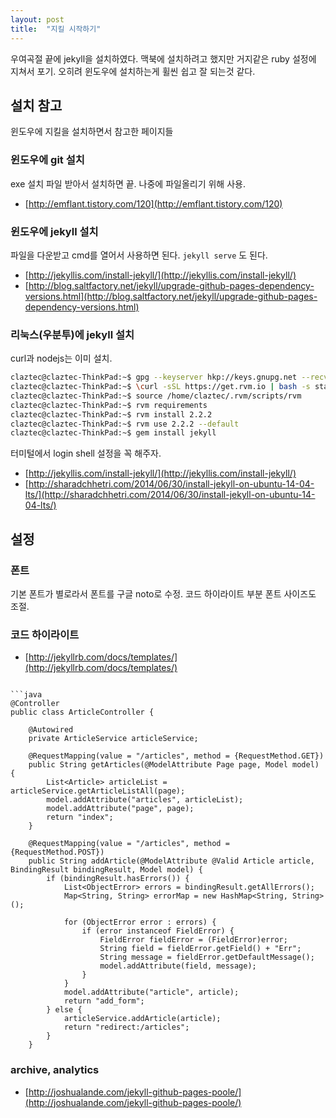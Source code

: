 ```yaml
---
layout: post
title:  "지킬 시작하기"
---
```

우여곡절 끝에 jekyll을 설치하였다. 맥북에 설치하려고 했지만 거지같은 ruby 설정에 지쳐서 포기. 오히려 윈도우에 설치하는게 휠씬 쉽고 잘 되는것 같다.

## 설치 참고
윈도우에 지킬을 설치하면서 참고한 페이지들

### 윈도우에 git 설치
exe 설치 파일 받아서 설치하면 끝.
나중에 파일올리기 위해 사용.

* [http://emflant.tistory.com/120](http://emflant.tistory.com/120)

### 윈도우에 jekyll 설치
파일을 다운받고 cmd를 열어서 사용하면 된다.
`jekyll serve` 도 된다.

* [http://jekyllis.com/install-jekyll/](http://jekyllis.com/install-jekyll/)
* [http://blog.saltfactory.net/jekyll/upgrade-github-pages-dependency-versions.html](http://blog.saltfactory.net/jekyll/upgrade-github-pages-dependency-versions.html)

### 리눅스(우분투)에 jekyll 설치

curl과 nodejs는 이미 설치.

```bash
claztec@claztec-ThinkPad:~$ gpg --keyserver hkp://keys.gnupg.net --recv-keys 409B6B1796C275462A1703113804BB82D39DC0E3
claztec@claztec-ThinkPad:~$ \curl -sSL https://get.rvm.io | bash -s stable
claztec@claztec-ThinkPad:~$ source /home/claztec/.rvm/scripts/rvm 
claztec@claztec-ThinkPad:~$ rvm requirements
claztec@claztec-ThinkPad:~$ rvm install 2.2.2
claztec@claztec-ThinkPad:~$ rvm use 2.2.2 --default
claztec@claztec-ThinkPad:~$ gem install jekyll
```

터미털에서 login shell 설정을 꼭 해주자.

* [http://jekyllis.com/install-jekyll/](http://jekyllis.com/install-jekyll/)
* [http://sharadchhetri.com/2014/06/30/install-jekyll-on-ubuntu-14-04-lts/](http://sharadchhetri.com/2014/06/30/install-jekyll-on-ubuntu-14-04-lts/)


## 설정
### 폰트
기본 폰트가 별로라서 폰트를 구글 noto로 수정.
코드 하이라이트 부분 폰트 사이즈도 조절.

### 코드 하이라이트

* [http://jekyllrb.com/docs/templates/](http://jekyllrb.com/docs/templates/)

```를 쓰기 위해 markdown을 redcarpet으로 변경

```java
@Controller
public class ArticleController {

    @Autowired
    private ArticleService articleService;

    @RequestMapping(value = "/articles", method = {RequestMethod.GET})
    public String getArticles(@ModelAttribute Page page, Model model) {
        List<Article> articleList = articleService.getArticleListAll(page);
        model.addAttribute("articles", articleList);
        model.addAttribute("page", page);
        return "index";
    }

    @RequestMapping(value = "/articles", method = {RequestMethod.POST})
    public String addArticle(@ModelAttribute @Valid Article article, BindingResult bindingResult, Model model) {
        if (bindingResult.hasErrors()) {
            List<ObjectError> errors = bindingResult.getAllErrors();
            Map<String, String> errorMap = new HashMap<String, String>();

            for (ObjectError error : errors) {
                if (error instanceof FieldError) {
                    FieldError fieldError = (FieldError)error;
                    String field = fieldError.getField() + "Err";
                    String message = fieldError.getDefaultMessage();
                    model.addAttribute(field, message);
                }
            }
            model.addAttribute("article", article);
            return "add_form";
        } else {
            articleService.addArticle(article);
            return "redirect:/articles";
        }
    }
```

### archive, analytics 

* [http://joshualande.com/jekyll-github-pages-poole/](http://joshualande.com/jekyll-github-pages-poole/)
